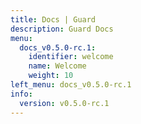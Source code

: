 ```yaml
---
title: Docs | Guard
description: Guard Docs
menu:
  docs_v0.5.0-rc.1:
    identifier: welcome
    name: Welcome
    weight: 10
left_menu: docs_v0.5.0-rc.1
info:
  version: v0.5.0-rc.1
---
```


